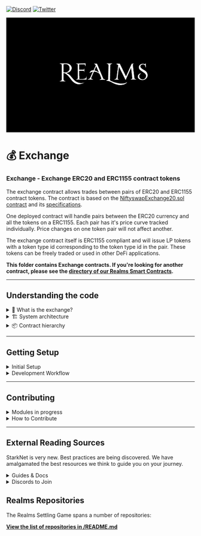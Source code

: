 [![Discord](https://badgen.net/badge/icon/discord?icon=discord&label)](https://discord.gg/uQnjZhZPfu)
[![Twitter](https://badgen.net/badge/icon/twitter?icon=twitter&label)](https://twitter.com/LootRealms)

![This is an image](/static/realmslogo.jpg)

# 💰 Exchange

### Exchange - Exchange ERC20 and ERC1155 contract tokens

The exchange contract allows trades between pairs of ERC20 and ERC1155 contract tokens.
The contract is based on the [NiftyswapExchange20.sol contract](https://github.com/0xsequence/niftyswap/blob/master/src/contracts/exchange/NiftyswapExchange20.sol) and its [specifications](https://github.com/0xsequence/niftyswap/blob/master/SPECIFICATIONS.md).

One deployed contract will handle pairs between the ERC20 currency and all the tokens on a ERC1155.
Each pair has it's price curve tracked individually.
Price changes on one token pair will not affect another.

The exchange contract itself is ERC1155 compliant and will issue LP tokens with a token type id corresponding to the token type id in the pair.
These tokens can be freely traded or used in other DeFi applications.

**This folder contains Exchange contracts. If you're looking for another contract, please see the [directory of our Realms Smart Contracts](/).**

<hr>

## Understanding the code
<details><summary> 🤔 What is the exchange?</summary>

<p>

## Terminology and Naming Conventions

The ERC20 token is defined as the *currency*.

The ERC1155 token is defined as the *token*.

Some variables have a trailing underscore `_` to prevent collisions.

*Pair* is used to describe a price curve between the currency and a single token type on the token contract.

Functions named with `_loop` are used for recursive processing of lists of items.

## Contract Interactions

The contract can be broken into a number of sections:

* Initialisation
* Liquidity
* Swaps

### Initialisation

The exchange is initialised through the constructor and initial liquidity pool addition.

#### Constructor

Each deployment of the contract will work with pairs between an ERC20 contract and all the tokens on an ERC1155 contract. This means one contract can manage multiple exchange pairs. 

The constructor takes the address for the ERC20 and ERC1155 token contracts, and the liquidity provider fee.

The liquidity provider fee is provided in the thousandths. e.g. A value of 15 would equate to a 1.5% fee on trades.

#### Initial Liquidity

Use this method to provide the initial liquidity to a pair.

This method is only available for the first time liquidty is added to a pair. If you are creating pairs between multiple tokens on the ERC1155 contract, this method will need to be called for each pair.

When calling this method you provide the currency amount, ERC1155 token type id and the token amount.
This sets the initial price of the pair. We expect any large enough variation in pricing to be corrected via arbitrage.

The exchange issues liquidity pool tokens equivalent to the supplied currency.

### Liquidity

After initialisation, liquidity can be freely added or removed from the pools using the methods below.

Note, fees are recovered during swaps and so there is no reference to fees during liquidity pool interactions.

#### Add Liquidity

Use this method to add subsequent liquidity to an existing pair.

This method is called with:

* The maximum amount of currency the caller is willing to spend when adding liquidity
* The token type id they are supplying liquidity for
* The exact amount of tokens the caller will spend when adding liquidity
* A maximum timestamp which the transaction must be accepted by

Liquidty is supplied at the current price point in the `x * y = k` curve.

Due to the fluctations in price as swaps are made, the caller may not know the exact amount of currency that will be required to supply the liquidity pool until the transaction is accepted. 
The caller instead supplies the maximum amount of currency they are willing to spend. This acts a measure of slippage.

The exchange issues liquidity pool tokens equivalent to the supplied currency.

#### Remove Liquidity

Use this method to redeem tokens supplied to the liquidty pool, by burning liquidity pool tokens.

This method is called with:

* The minimum amount of currency the caller is willing to receive when removing liquidity
* The token type id they are removing liquidity for
* The minimum amount of tokens the caller is willing to receive when removing liquidity
* The exact amount of liquidity pool tokens to spend
* A maximum timestamp which the transaction must be accepted by

Liquidty is remove at the current price point in the `x * y = k` curve.

Due to the fluctations in price as swaps are made, the caller may not know the exact amount of currency or tokens that will be recieved when removing liquidity from the pool until the transaction is accepted.
The caller instead supplies the minimum amount of currency and tokens they are willing to receive. This acts a measure of slippage.

The exchange burns liquidity pool tokens supplied in the call.

### Swaps

Swaps are performed as either buy or sell actions.

When making a swap, the exchange will calculate the price according to the `x * y = k` curve.
Fees are collected against the currency in both buy and sell actions.
Due to this, `k` will steadly increase as a measure to collect rewards for the liquidity providers.
When liquidity is removed from the pools, as `k` has increased, their proportional share in the pool will have increased as well.

#### Buy Tokens

Use this method to purchase tokens with currency.

This method is called with:

* The maximum amount of currency the caller is willing to spend when swapping
* The token type id they are swapping
* The exact amount of tokens the caller will receive when swapping
* A maximum timestamp which the transaction must be accepted by

See the above Swap section for information about the pricing curve.

Due to the fluctations in price as swaps are made, the caller may not know the exact amount of currency that will be required to swap until the transaction is accepted. 
The caller instead supplies the maximum amount of currency they are willing to spend. This acts a measure of slippage.

#### Sell Tokens

Use this method to sell tokens for currency.

This method is called with:

* The minimum amount of currency the caller is willing to receive when swapping
* The token type id they are swapping
* The exact amount of tokens the caller will spend when swapping
* A maximum timestamp which the transaction must be accepted by

See the above Swap section for information about the pricing curve.

Due to the fluctations in price as swaps are made, the caller may not know the exact amount of currency that will be required to swap until the transaction is accepted. 
The caller instead supplies the minimum amount of currency they are willing to receive. This acts a measure of slippage.

#### Get Buy / Sell Price

The `get_buy_price` and `get_sell_price` functions are read only functions used to get the current price according to the `x * y = k` curve, and take into considering the exchange fee.
These methods are separated from the buy and sell methods so that they can be used for price display on frontends.

The liquidity provider fee is stored in the thousandths. e.g. A value of `15` would equate to a 1.5% fee on trades. Thus `1000` is used as a static value in these calculations.

### Misc Getters

There are additional getters for the following stored values:

* Currency contract address
* Token contract address
* Currency reserves (for the given token type id)
* LP fee (in thousandths)

The contract does not store a value for the ERC1155 token reserves and instead relies on the `balanceOf` ERC1155 function.

### LP ERC 1155 Compliance

There are additional method to support the ERC1155 compliance of LP tokens provided by this contract.

</p>
</details>
<details><summary>🏗️ System architecture</summary>

- TODO: Add system architecture here

</details>

<details><summary>📦 Contract hierarchy</summary>
<p>

- TODO: Add contract heirarchy here

</p>
</details>

<hr>

## Getting Setup

<details><summary>Initial Setup</summary>

<p>

Clone this repo and use our docker shell to interact with starknet:

```
git clone git@github.com:BibliothecaForAdventurers/realms-contracts.git
cd realms-contracts
scripts/shell starknet --version
```

The CLI allows you to deploy to StarkNet and read/write to contracts
already deployed. The CLI communicates with a server that StarkNet
runs, which bundles the requests, executes the program (contracts are
Cairo programs), creates and aggregates validity proofs, then posts them
to the Goerli Ethereum testnet. Learn more in the Cairo language and StarkNet
docs [here](https://www.cairo-lang.org/docs/), which also has instructions for manual
installation if you are not using docker.

</p>
</details>
<details><summary>Development Workflow</summary>

If you are using VSCode, we provide a development container with all required dependencies.
When opening VS Code, it should ask you to re-open the project in a container, if it finds
the .devcontainer folder. If not, you can open the Command Palette (`cmd + shift + p`),
and run “Remote-Containers: Rebuild and Reopen in Container”.

## Outline

Flow:

1. Compile the contract with the CLI
2. Test using pytest
3. Deploy with CLI
4. Interact using the CLI or the explorer

### Compile

The compiler will check the integrity of the code locally.
It will also produce an ABI, which is a mapping of the contract functions
(used to interact with the contract).

Compile all contracts:

```
nile compile
```

Compile an individual contract:

```
nile compile contracts/exchange/Exchange_ERC20_1155.cairo
```

### Test

Run all github actions tests: `scripts/test`

Run individual tests

```
scripts/shell pytest -s testing/l2/Exchange_ERC20_1155.test.py
```

### Deploy

Start up a local StarkNet devnet with:

```
nile node
```

Then run the deployment of all the contracts. This uses nile
and handles passing addresses between the modules to create a
permissions system.

```
scripts/deploy
```
</details>

<hr>

## Contributing

<details><summary>Modules in progress</summary>

- TODO: Add modules in progress here

</details>

<details><summary>How to Contribute</summary>

We encourage pull requests!

1. **Create an [issue](https://github.com/BibliothecaForAdventurers/realms-contracts/issues)** to describe the improvement you're making. Provide as much detail as possible in the beginning so the team understands your improvement.
2. **Fork the repo** so you can make and test changes in your local repository.
3. **Test your changes** Follow the procedures for testing in each contract sub-directory (e.g. [/contracts/settling_game](./contracts/settling_game/) and make sure your tests (manual and/or automated) pass.
4. **Create a pull request** and describe the changes you made. Include a reference to the Issue you created.
5. **Monitor and respond to comments** made by the team around code standards and suggestions. Most pull requests will have some back and forth.

If you have further questions, visit [#builders-chat in our discord](https://discord.gg/yP4BCbRjUs) and make sure to reference your issue number.

Thank you for taking the time to make our project better!

</details>
<hr>

## External Reading Sources

StarkNet is very new. Best practices are being discovered. We have amalgamated the best resources we think to guide you on your journey.

<details><summary>Guides & Docs</summary>

- https://perama-v.github.io/cairo/intro/
- https://hackmd.io/@RoboTeddy/BJZFu56wF
- https://starknet.io/docs/
</details>
<details><summary>Discords to Join</summary>

- [StarkNet](https://discord.gg/XzvgKTTptb)
- [MatchBox DAO](https://discord.gg/uj7wMxsmYw)
</details>

## Realms Repositories

The Realms Settling Game spans a number of repositories:

**[View the list of repositories in /README.md](/README.md#realms-repositories)**